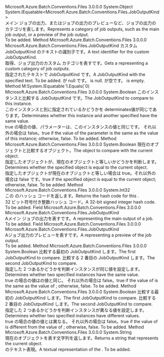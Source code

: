 <Type Name="JobOutputKind" FullName="Microsoft.Azure.Batch.Conventions.Files.JobOutputKind">
  <TypeSignature Language="C#" Value="public sealed class JobOutputKind : IEquatable&lt;Microsoft.Azure.Batch.Conventions.Files.JobOutputKind&gt;" />
  <TypeSignature Language="ILAsm" Value=".class public auto ansi sealed beforefieldinit JobOutputKind extends System.Object implements class System.IEquatable`1&lt;class Microsoft.Azure.Batch.Conventions.Files.JobOutputKind&gt;" />
  <TypeSignature Language="DocId" Value="T:Microsoft.Azure.Batch.Conventions.Files.JobOutputKind" />
  <TypeSignature Language="VB.NET" Value="Public NotInheritable Class JobOutputKind&#xA;Implements IEquatable(Of JobOutputKind)" />
  <TypeSignature Language="F#" Value="type JobOutputKind = class&#xA;    interface IEquatable&lt;JobOutputKind&gt;&#xA;    interface IOutputKind" />
  <AssemblyInfo>
    <AssemblyName>Microsoft.Azure.Batch.Conventions.Files</AssemblyName>
    <AssemblyVersion>3.0.0.0</AssemblyVersion>
  </AssemblyInfo>
  <Base>
    <BaseTypeName>System.Object</BaseTypeName>
  </Base>
  <Interfaces>
    <Interface>
      <InterfaceName>System.IEquatable&lt;Microsoft.Azure.Batch.Conventions.Files.JobOutputKind&gt;</InterfaceName>
    </Interface>
  </Interfaces>
  <Docs>
    <summary>
            <span data-ttu-id="8ec80-101">メイン ジョブの出力、またはジョブの出力のプレビューなど、ジョブの出力のカテゴリを表します。</span><span class="sxs-lookup"><span data-stu-id="8ec80-101">Represents a category of job outputs, such as the main job output, or a preview of the job output.</span></span>
            </summary>
    <remarks>To be added.</remarks>
  </Docs>
  <Members>
    <Member MemberName="Custom">
      <MemberSignature Language="C#" Value="public static Microsoft.Azure.Batch.Conventions.Files.JobOutputKind Custom (string text);" />
      <MemberSignature Language="ILAsm" Value=".method public static hidebysig class Microsoft.Azure.Batch.Conventions.Files.JobOutputKind Custom(string text) cil managed" />
      <MemberSignature Language="DocId" Value="M:Microsoft.Azure.Batch.Conventions.Files.JobOutputKind.Custom(System.String)" />
      <MemberSignature Language="VB.NET" Value="Public Shared Function Custom (text As String) As JobOutputKind" />
      <MemberSignature Language="F#" Value="static member Custom : string -&gt; Microsoft.Azure.Batch.Conventions.Files.JobOutputKind" Usage="Microsoft.Azure.Batch.Conventions.Files.JobOutputKind.Custom text" />
      <MemberType>Method</MemberType>
      <AssemblyInfo>
        <AssemblyName>Microsoft.Azure.Batch.Conventions.Files</AssemblyName>
        <AssemblyVersion>3.0.0.0</AssemblyVersion>
      </AssemblyInfo>
      <ReturnValue>
        <ReturnType>Microsoft.Azure.Batch.Conventions.Files.JobOutputKind</ReturnType>
      </ReturnValue>
      <Parameters>
        <Parameter Name="text" Type="System.String" />
      </Parameters>
      <Docs>
        <param name="text"><span data-ttu-id="8ec80-102">カスタム JobOutputKind のテキストの識別子です。</span><span class="sxs-lookup"><span data-stu-id="8ec80-102">A text identifier for the custom JobOutputKind.</span></span></param>
        <summary>
            <span data-ttu-id="8ec80-103">取得、<see cref="T:Microsoft.Azure.Batch.Conventions.Files.JobOutputKind" />ジョブ出力のカスタム カテゴリを表すです。</span><span class="sxs-lookup"><span data-stu-id="8ec80-103">Gets a <see cref="T:Microsoft.Azure.Batch.Conventions.Files.JobOutputKind" /> representing a custom category of job outputs.</span></span>
            </summary>
        <returns><span data-ttu-id="8ec80-104">指定されたテキストで JobOutputKind です。</span><span class="sxs-lookup"><span data-stu-id="8ec80-104">A JobOutputKind with the specified text.</span></span></returns>
        <remarks>To be added.</remarks>
        <exception cref="T:System.ArgumentNullException">
          <span data-ttu-id="8ec80-105"><paramref name="text" /> が null です。</span><span class="sxs-lookup"><span data-stu-id="8ec80-105"><paramref name="text" /> is null.</span></span></exception>
        <exception cref="T:System.ArgumentException">
          <span data-ttu-id="8ec80-106"><paramref name="text" /> が空です。</span><span class="sxs-lookup"><span data-stu-id="8ec80-106"><paramref name="text" /> is empty.</span></span></exception>
      </Docs>
    </Member>
    <Member MemberName="Equals">
      <MemberSignature Language="C#" Value="public bool Equals (Microsoft.Azure.Batch.Conventions.Files.JobOutputKind other);" />
      <MemberSignature Language="ILAsm" Value=".method public hidebysig newslot virtual instance bool Equals(class Microsoft.Azure.Batch.Conventions.Files.JobOutputKind other) cil managed" />
      <MemberSignature Language="DocId" Value="M:Microsoft.Azure.Batch.Conventions.Files.JobOutputKind.Equals(Microsoft.Azure.Batch.Conventions.Files.JobOutputKind)" />
      <MemberSignature Language="VB.NET" Value="Public Function Equals (other As JobOutputKind) As Boolean" />
      <MemberSignature Language="F#" Value="override this.Equals : Microsoft.Azure.Batch.Conventions.Files.JobOutputKind -&gt; bool" Usage="jobOutputKind.Equals other" />
      <MemberType>Method</MemberType>
      <Implements>
        <InterfaceMember>M:System.IEquatable`1.Equals(`0)</InterfaceMember>
      </Implements>
      <AssemblyInfo>
        <AssemblyName>Microsoft.Azure.Batch.Conventions.Files</AssemblyName>
        <AssemblyVersion>3.0.0.0</AssemblyVersion>
      </AssemblyInfo>
      <ReturnValue>
        <ReturnType>System.Boolean</ReturnType>
      </ReturnValue>
      <Parameters>
        <Parameter Name="other" Type="Microsoft.Azure.Batch.Conventions.Files.JobOutputKind" />
      </Parameters>
      <Docs>
        <param name="other"><span data-ttu-id="8ec80-107">このインスタンスと比較する JobOutputKind です。</span><span class="sxs-lookup"><span data-stu-id="8ec80-107">The JobOutputKind to compare to this instance.</span></span></param>
        <summary>
            <span data-ttu-id="8ec80-108">このインスタンスと別に指定されているかどうかを determinates<see cref="T:Microsoft.Azure.Batch.Conventions.Files.JobOutputKind" />値が同じであります。</span><span class="sxs-lookup"><span data-stu-id="8ec80-108">Determinates whether this instance and another specified <see cref="T:Microsoft.Azure.Batch.Conventions.Files.JobOutputKind" /> have the same value.</span></span>
            </summary>
        <returns><span data-ttu-id="8ec80-109">true の場合の値、<paramref name="other" />パラメーターは、このインスタンスの値と同じです。 それ以外の場合は false。</span><span class="sxs-lookup"><span data-stu-id="8ec80-109">true if the value of the <paramref name="other" /> parameter is the same as the value of this instance; otherwise, false.</span></span></returns>
        <remarks>To be added.</remarks>
      </Docs>
    </Member>
    <Member MemberName="Equals">
      <MemberSignature Language="C#" Value="public override bool Equals (object obj);" />
      <MemberSignature Language="ILAsm" Value=".method public hidebysig virtual instance bool Equals(object obj) cil managed" />
      <MemberSignature Language="DocId" Value="M:Microsoft.Azure.Batch.Conventions.Files.JobOutputKind.Equals(System.Object)" />
      <MemberSignature Language="VB.NET" Value="Public Overrides Function Equals (obj As Object) As Boolean" />
      <MemberSignature Language="F#" Value="override this.Equals : obj -&gt; bool" Usage="jobOutputKind.Equals obj" />
      <MemberType>Method</MemberType>
      <AssemblyInfo>
        <AssemblyName>Microsoft.Azure.Batch.Conventions.Files</AssemblyName>
        <AssemblyVersion>3.0.0.0</AssemblyVersion>
      </AssemblyInfo>
      <ReturnValue>
        <ReturnType>System.Boolean</ReturnType>
      </ReturnValue>
      <Parameters>
        <Parameter Name="obj" Type="System.Object" />
      </Parameters>
      <Docs>
        <param name="obj"><span data-ttu-id="8ec80-110">現在のオブジェクトと比較するオブジェクト。</span><span class="sxs-lookup"><span data-stu-id="8ec80-110">The object to compare with the current object.</span></span></param>
        <summary>
            <span data-ttu-id="8ec80-111">指定したオブジェクトが、現在のオブジェクトと等しいかどうかを判断します。</span><span class="sxs-lookup"><span data-stu-id="8ec80-111">Determines whether the specified object is equal to the current object.</span></span>
            </summary>
        <returns><span data-ttu-id="8ec80-112">指定したオブジェクトが現在のオブジェクトと等しい場合は true。それ以外の場合は false です。</span><span class="sxs-lookup"><span data-stu-id="8ec80-112">true if the specified object is equal to the current object; otherwise, false.</span></span></returns>
        <remarks>To be added.</remarks>
      </Docs>
    </Member>
    <Member MemberName="GetHashCode">
      <MemberSignature Language="C#" Value="public override int GetHashCode ();" />
      <MemberSignature Language="ILAsm" Value=".method public hidebysig virtual instance int32 GetHashCode() cil managed" />
      <MemberSignature Language="DocId" Value="M:Microsoft.Azure.Batch.Conventions.Files.JobOutputKind.GetHashCode" />
      <MemberSignature Language="VB.NET" Value="Public Overrides Function GetHashCode () As Integer" />
      <MemberSignature Language="F#" Value="override this.GetHashCode : unit -&gt; int" Usage="jobOutputKind.GetHashCode " />
      <MemberType>Method</MemberType>
      <AssemblyInfo>
        <AssemblyName>Microsoft.Azure.Batch.Conventions.Files</AssemblyName>
        <AssemblyVersion>3.0.0.0</AssemblyVersion>
      </AssemblyInfo>
      <ReturnValue>
        <ReturnType>System.Int32</ReturnType>
      </ReturnValue>
      <Parameters />
      <Docs>
        <summary>
            <span data-ttu-id="8ec80-113">この <see cref="T:Microsoft.Azure.Batch.Conventions.Files.JobOutputKind" /> のハッシュ コードを返します。</span><span class="sxs-lookup"><span data-stu-id="8ec80-113">Returns the hash code for this <see cref="T:Microsoft.Azure.Batch.Conventions.Files.JobOutputKind" />.</span></span>
            </summary>
        <returns><span data-ttu-id="8ec80-114">32 ビット符号付き整数ハッシュ コード。</span><span class="sxs-lookup"><span data-stu-id="8ec80-114">A 32-bit signed integer hash code.</span></span></returns>
        <remarks>To be added.</remarks>
      </Docs>
    </Member>
    <Member MemberName="JobOutput">
      <MemberSignature Language="C#" Value="public static readonly Microsoft.Azure.Batch.Conventions.Files.JobOutputKind JobOutput;" />
      <MemberSignature Language="ILAsm" Value=".field public static initonly class Microsoft.Azure.Batch.Conventions.Files.JobOutputKind JobOutput" />
      <MemberSignature Language="DocId" Value="F:Microsoft.Azure.Batch.Conventions.Files.JobOutputKind.JobOutput" />
      <MemberSignature Language="VB.NET" Value="Public Shared ReadOnly JobOutput As JobOutputKind " />
      <MemberSignature Language="F#" Value=" staticval mutable JobOutput : Microsoft.Azure.Batch.Conventions.Files.JobOutputKind" Usage="Microsoft.Azure.Batch.Conventions.Files.JobOutputKind.JobOutput" />
      <MemberType>Field</MemberType>
      <AssemblyInfo>
        <AssemblyName>Microsoft.Azure.Batch.Conventions.Files</AssemblyName>
        <AssemblyVersion>3.0.0.0</AssemblyVersion>
      </AssemblyInfo>
      <ReturnValue>
        <ReturnType>Microsoft.Azure.Batch.Conventions.Files.JobOutputKind</ReturnType>
      </ReturnValue>
      <Docs>
        <summary>
            <span data-ttu-id="8ec80-115">A<see cref="T:Microsoft.Azure.Batch.Conventions.Files.JobOutputKind" />メイン ジョブの出力を表すです。</span><span class="sxs-lookup"><span data-stu-id="8ec80-115">A <see cref="T:Microsoft.Azure.Batch.Conventions.Files.JobOutputKind" /> representing the main output of a job.</span></span>
            </summary>
        <remarks>To be added.</remarks>
      </Docs>
    </Member>
    <Member MemberName="JobPreview">
      <MemberSignature Language="C#" Value="public static readonly Microsoft.Azure.Batch.Conventions.Files.JobOutputKind JobPreview;" />
      <MemberSignature Language="ILAsm" Value=".field public static initonly class Microsoft.Azure.Batch.Conventions.Files.JobOutputKind JobPreview" />
      <MemberSignature Language="DocId" Value="F:Microsoft.Azure.Batch.Conventions.Files.JobOutputKind.JobPreview" />
      <MemberSignature Language="VB.NET" Value="Public Shared ReadOnly JobPreview As JobOutputKind " />
      <MemberSignature Language="F#" Value=" staticval mutable JobPreview : Microsoft.Azure.Batch.Conventions.Files.JobOutputKind" Usage="Microsoft.Azure.Batch.Conventions.Files.JobOutputKind.JobPreview" />
      <MemberType>Field</MemberType>
      <AssemblyInfo>
        <AssemblyName>Microsoft.Azure.Batch.Conventions.Files</AssemblyName>
        <AssemblyVersion>3.0.0.0</AssemblyVersion>
      </AssemblyInfo>
      <ReturnValue>
        <ReturnType>Microsoft.Azure.Batch.Conventions.Files.JobOutputKind</ReturnType>
      </ReturnValue>
      <Docs>
        <summary>
            <span data-ttu-id="8ec80-116">A<see cref="T:Microsoft.Azure.Batch.Conventions.Files.JobOutputKind" />ジョブ出力のプレビューを表すです。</span><span class="sxs-lookup"><span data-stu-id="8ec80-116">A <see cref="T:Microsoft.Azure.Batch.Conventions.Files.JobOutputKind" /> representing a preview of the job output.</span></span>
            </summary>
        <remarks>To be added.</remarks>
      </Docs>
    </Member>
    <Member MemberName="op_Equality">
      <MemberSignature Language="C#" Value="public static bool operator == (Microsoft.Azure.Batch.Conventions.Files.JobOutputKind x, Microsoft.Azure.Batch.Conventions.Files.JobOutputKind y);" />
      <MemberSignature Language="ILAsm" Value=".method public static hidebysig specialname bool op_Equality(class Microsoft.Azure.Batch.Conventions.Files.JobOutputKind x, class Microsoft.Azure.Batch.Conventions.Files.JobOutputKind y) cil managed" />
      <MemberSignature Language="DocId" Value="M:Microsoft.Azure.Batch.Conventions.Files.JobOutputKind.op_Equality(Microsoft.Azure.Batch.Conventions.Files.JobOutputKind,Microsoft.Azure.Batch.Conventions.Files.JobOutputKind)" />
      <MemberSignature Language="VB.NET" Value="Public Shared Operator == (x As JobOutputKind, y As JobOutputKind) As Boolean" />
      <MemberSignature Language="F#" Value="static member ( = ) : Microsoft.Azure.Batch.Conventions.Files.JobOutputKind * Microsoft.Azure.Batch.Conventions.Files.JobOutputKind -&gt; bool" Usage="x = y" />
      <MemberType>Method</MemberType>
      <AssemblyInfo>
        <AssemblyName>Microsoft.Azure.Batch.Conventions.Files</AssemblyName>
        <AssemblyVersion>3.0.0.0</AssemblyVersion>
      </AssemblyInfo>
      <ReturnValue>
        <ReturnType>System.Boolean</ReturnType>
      </ReturnValue>
      <Parameters>
        <Parameter Name="x" Type="Microsoft.Azure.Batch.Conventions.Files.JobOutputKind" />
        <Parameter Name="y" Type="Microsoft.Azure.Batch.Conventions.Files.JobOutputKind" />
      </Parameters>
      <Docs>
        <param name="x"><span data-ttu-id="8ec80-117">比較する最初の JobOutputKind します。</span><span class="sxs-lookup"><span data-stu-id="8ec80-117">The first JobOutputKind to compare.</span></span></param>
        <param name="y"><span data-ttu-id="8ec80-118">比較する 2 番目の JobOutputKind します。</span><span class="sxs-lookup"><span data-stu-id="8ec80-118">The second JobOutputKind to compare.</span></span></param>
        <summary>
            <span data-ttu-id="8ec80-119">指定した 2 つあるかどうかを判断<see cref="T:Microsoft.Azure.Batch.Conventions.Files.JobOutputKind" />インスタンスが同じ値を設定します。</span><span class="sxs-lookup"><span data-stu-id="8ec80-119">Determines whether two specified <see cref="T:Microsoft.Azure.Batch.Conventions.Files.JobOutputKind" /> instances have the same value.</span></span>
            </summary>
        <returns><span data-ttu-id="8ec80-120">true の場合の値<paramref name="x" />はの値と同じ<paramref name="y" />。 それ以外の場合は false。</span><span class="sxs-lookup"><span data-stu-id="8ec80-120">true if the value of <paramref name="x" /> is the same as the value of <paramref name="y" />; otherwise, false.</span></span></returns>
        <remarks>To be added.</remarks>
      </Docs>
    </Member>
    <Member MemberName="op_Inequality">
      <MemberSignature Language="C#" Value="public static bool operator != (Microsoft.Azure.Batch.Conventions.Files.JobOutputKind x, Microsoft.Azure.Batch.Conventions.Files.JobOutputKind y);" />
      <MemberSignature Language="ILAsm" Value=".method public static hidebysig specialname bool op_Inequality(class Microsoft.Azure.Batch.Conventions.Files.JobOutputKind x, class Microsoft.Azure.Batch.Conventions.Files.JobOutputKind y) cil managed" />
      <MemberSignature Language="DocId" Value="M:Microsoft.Azure.Batch.Conventions.Files.JobOutputKind.op_Inequality(Microsoft.Azure.Batch.Conventions.Files.JobOutputKind,Microsoft.Azure.Batch.Conventions.Files.JobOutputKind)" />
      <MemberSignature Language="VB.NET" Value="Public Shared Operator != (x As JobOutputKind, y As JobOutputKind) As Boolean" />
      <MemberSignature Language="F#" Value="static member op_Inequality : Microsoft.Azure.Batch.Conventions.Files.JobOutputKind * Microsoft.Azure.Batch.Conventions.Files.JobOutputKind -&gt; bool" Usage="Microsoft.Azure.Batch.Conventions.Files.JobOutputKind.op_Inequality (x, y)" />
      <MemberType>Method</MemberType>
      <AssemblyInfo>
        <AssemblyName>Microsoft.Azure.Batch.Conventions.Files</AssemblyName>
        <AssemblyVersion>3.0.0.0</AssemblyVersion>
      </AssemblyInfo>
      <ReturnValue>
        <ReturnType>System.Boolean</ReturnType>
      </ReturnValue>
      <Parameters>
        <Parameter Name="x" Type="Microsoft.Azure.Batch.Conventions.Files.JobOutputKind" />
        <Parameter Name="y" Type="Microsoft.Azure.Batch.Conventions.Files.JobOutputKind" />
      </Parameters>
      <Docs>
        <param name="x"><span data-ttu-id="8ec80-121">比較する最初の JobOutputKind します。</span><span class="sxs-lookup"><span data-stu-id="8ec80-121">The first JobOutputKind to compare.</span></span></param>
        <param name="y"><span data-ttu-id="8ec80-122">比較する 2 番目の JobOutputKind します。</span><span class="sxs-lookup"><span data-stu-id="8ec80-122">The second JobOutputKind to compare.</span></span></param>
        <summary>
            <span data-ttu-id="8ec80-123">指定した 2 つあるかどうかを判断<see cref="T:Microsoft.Azure.Batch.Conventions.Files.JobOutputKind" />インスタンスが異なる値を設定します。</span><span class="sxs-lookup"><span data-stu-id="8ec80-123">Determines whether two specified <see cref="T:Microsoft.Azure.Batch.Conventions.Files.JobOutputKind" /> instances have different values.</span></span>
            </summary>
        <returns><span data-ttu-id="8ec80-124">true の場合の値<paramref name="x" />の値とは異なる<paramref name="y" />。 それ以外の場合は false。</span><span class="sxs-lookup"><span data-stu-id="8ec80-124">true if the value of <paramref name="x" /> is different from the value of <paramref name="y" />; otherwise, false.</span></span></returns>
        <remarks>To be added.</remarks>
      </Docs>
    </Member>
    <Member MemberName="ToString">
      <MemberSignature Language="C#" Value="public override string ToString ();" />
      <MemberSignature Language="ILAsm" Value=".method public hidebysig virtual instance string ToString() cil managed" />
      <MemberSignature Language="DocId" Value="M:Microsoft.Azure.Batch.Conventions.Files.JobOutputKind.ToString" />
      <MemberSignature Language="VB.NET" Value="Public Overrides Function ToString () As String" />
      <MemberSignature Language="F#" Value="override this.ToString : unit -&gt; string" Usage="jobOutputKind.ToString " />
      <MemberType>Method</MemberType>
      <AssemblyInfo>
        <AssemblyName>Microsoft.Azure.Batch.Conventions.Files</AssemblyName>
        <AssemblyVersion>3.0.0.0</AssemblyVersion>
      </AssemblyInfo>
      <ReturnValue>
        <ReturnType>System.String</ReturnType>
      </ReturnValue>
      <Parameters />
      <Docs>
        <summary>
            <span data-ttu-id="8ec80-125">現在のオブジェクトを表す文字列を返します。</span><span class="sxs-lookup"><span data-stu-id="8ec80-125">Returns a string that represents the current object.</span></span>
            </summary>
        <returns><span data-ttu-id="8ec80-126"><see cref="T:Microsoft.Azure.Batch.Conventions.Files.JobOutputKind" /> のテキスト表現。</span><span class="sxs-lookup"><span data-stu-id="8ec80-126">A textual representation of the <see cref="T:Microsoft.Azure.Batch.Conventions.Files.JobOutputKind" />.</span></span></returns>
        <remarks>To be added.</remarks>
      </Docs>
    </Member>
  </Members>
</Type>